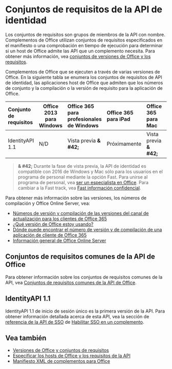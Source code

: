 # <a name="identity-api-requirement-sets"></a>Conjuntos de requisitos de la API de identidad

Los conjuntos de requisitos son grupos de miembros de la API con nombre. Complementos de Office utilizan conjuntos de requisitos especificados en el manifiesto o una comprobación en tiempo de ejecución para determinar si un host de Office admite las API que un complemento necesita. Para obtener más información, vea [conjuntos de versiones de Office y los requisitos](https://docs.microsoft.com/office/dev/add-ins/develop/office-versions-and-requirement-sets).

Complementos de Office que se ejecuten a través de varias versiones de Office. En la siguiente tabla se enumera los conjuntos de requisitos de API de identidad, las aplicaciones host de Office que admiten que los números de conjunto y la compilación o la versión de requisito para la aplicación de Office.

|  Conjunto de requisitos  | Office 2013 para Windows | Office 365 para profesionales de Windows   |  Office 365 para iPad  |  Office 365 para Mac  | Office Online  | SharePoint Online | OneDrive.com |Outlook.com y Exchange Online|
|:-----|-----|:-----|:-----|:-----|:-----|:-----|:-----|:-----|
| IdentityAPI 1.1  | N/D | Vista previa **& #42;** | Próximamente | Vista previa **& #42;**| Disponible | Disponible| Próximamente | Próximamente |

> **& #42;** Durante la fase de vista previa, la API de identidad es compatible con 2016 de Windows y Mac sólo para los usuarios en el programa de personal mediante la opción Fast. Para unirse al programa de personal, vea [ser un especialista en Office](https://products.office.com/office-insider?tab=tab-1). Para cambiar a la Fast track, vea [Fast información confidencial](https://answers.microsoft.com/en-us/msoffice/forum/msoffice_officeinsider-mso_win10-msoinsider_reg/its-here-office-insider-fast-for-office-2016-on/dbe8e7bb-9523-44a4-948b-9436fedfd961).

Para obtener más información sobre las versiones, los números de compilación y Office Online Server, vea:

- [Números de versión y compilación de las versiones del canal de actualización para los clientes de Office 365](https://support.office.com/article/version-and-build-numbers-of-update-channel-releases-ae942449-1fca-4484-898b-a933ea23def7)
- [¿Qué versión de Office estoy usando?](https://support.office.com/article/What-version-of-Office-am-I-using-932788b8-a3ce-44bf-bb09-e334518b8b19)
- [Dónde puede encontrar el número de versión y de compilación de una aplicación de cliente de Office 365](https://support.office.com/article/version-and-build-numbers-of-update-channel-releases-ae942449-1fca-4484-898b-a933ea23def7)
- 
  [Información general de Office Online Server](https://docs.microsoft.com/officeonlineserver/office-online-server-overview)

## <a name="office-common-api-requirement-sets"></a>Conjuntos de requisitos comunes de la API de Office

Para obtener información sobre los conjuntos de requisitos comunes de la API, vea [Conjuntos de requisitos comunes de la API de Office](office-add-in-requirement-sets.md).

## <a name="identityapi-11"></a>IdentityAPI 1.1 

IdentityAPI 1.1 de inicio de sesión único es la primera versión de la API. Para obtener información detallada acerca de esta API, vea la sección de [referencia de la API de SSO](https://docs.microsoft.com/office/dev/add-ins/develop/sso-in-office-add-ins#sso-api-reference) de [Habilitar SSO en un complemento](https://docs.microsoft.com/office/dev/add-ins/develop/sso-in-office-add-ins).

## <a name="see-also"></a>Vea también

- [Versiones de Office y conjuntos de requisitos](https://docs.microsoft.com/office/dev/add-ins/develop/office-versions-and-requirement-sets)
- [Especificar los hosts de Office y los requisitos de la API](https://docs.microsoft.com/office/dev/add-ins/develop/specify-office-hosts-and-api-requirements)
- [Manifiesto XML de complementos para Office](https://docs.microsoft.com/office/dev/add-ins/develop/add-in-manifests)
